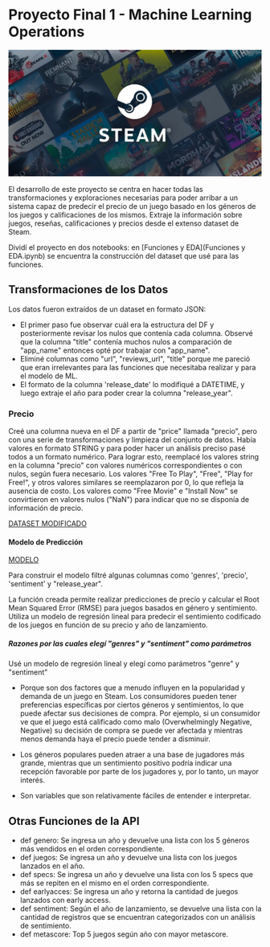 # Proyecto Final 1 - Machine Learning Operations

![PLATAFORMA STEAM](steam-1.jpg_759710130.webp)

El desarrollo de este proyecto se centra en hacer todas las transformaciones y exploraciones necesarias para poder arribar a un sistema capaz de predecir el precio de un juego basado en los géneros de los juegos y calificaciones de los mismos.
Extraje la información sobre juegos, reseñas, calificaciones y precios desde el extenso dataset de Steam.

Dividí el proyecto en dos notebooks: en [Funciones y EDA](Funciones y EDA.ipynb) se encuentra la construcción del dataset que usé para las funciones.

## Transformaciones de los Datos

Los datos fueron extraídos de un dataset en formato JSON:

- El primer paso fue observar cuál era la estructura del DF y posteriormente revisar los nulos que contenía cada columna. Observé que la columna "title" contenía muchos nulos a comparación de "app_name" entonces opté por trabajar con "app_name".
- Eliminé columnas como "url", "reviews_url", "title" porque me pareció que eran irrelevantes para las funciones que necesitaba realizar y para el modelo de ML.
- El formato de la columna 'release_date' lo modifiqué a DATETIME, y luego extraje el año para poder crear la columna "release_year".

### Precio

Creé una columna nueva en el DF a partir de "price" llamada "precio", pero con una serie de transformaciones y limpieza del conjunto de datos.
Había valores en formato STRING y para poder hacer un análisis preciso pasé todos a un formato numérico. Para lograr esto, reemplacé los valores string en la columna "precio" con valores numéricos correspondientes o con nulos, según fuera necesario. Los valores "Free To Play", "Free", "Play for Free!", y otros valores similares se reemplazaron por 0, lo que refleja la ausencia de costo. Los valores como "Free Movie" e "Install Now" se convirtieron en valores nulos ("NaN") para indicar que no se disponía de información de precio.

[DATASET MODIFICADO](steam_csv)

#### Modelo de Predicción

[MODELO](MLearning.ipynb)

Para construir el modelo filtré algunas columnas como 'genres', 'precio', 'sentiment' y "release_year".

La función creada permite realizar predicciones de precio y calcular el Root Mean Squared Error (RMSE) para juegos basados en género y sentimiento. Utiliza un modelo de regresión lineal para predecir el sentimiento codificado de los juegos en función de su precio y año de lanzamiento.

##### Razones por las cuales elegí "genres" y "sentiment" como parámetros

Usé un modelo de regresión lineal y elegí como parámetros "genre" y "sentiment"

- Porque son dos factores que a menudo influyen en la popularidad y demanda de un juego en Steam. Los consumidores pueden tener preferencias específicas por ciertos géneros y sentimientos, lo que puede afectar sus decisiones de compra. Por ejemplo, si un consumidor ve que el juego está calificado como malo (Overwhelmingly Negative, Negative) su decisión de compra se puede ver afectada y mientras menos demanda haya el precio puede tender a disminuir.

- Los géneros populares pueden atraer a una base de jugadores más grande, mientras que un sentimiento positivo podría indicar una recepción favorable por parte de los jugadores y, por lo tanto, un mayor interés.

- Son variables que son relativamente fáciles de entender e interpretar.

## Otras Funciones de la API

- def genero: Se ingresa un año y devuelve una lista con los 5 géneros más vendidos en el orden correspondiente.
- def juegos: Se ingresa un año y devuelve una lista con los juegos lanzados en el año.
- def specs: Se ingresa un año y devuelve una lista con los 5 specs que más se repiten en el mismo en el orden correspondiente.
- def earlyacces: Se ingresa un año y retorna la cantidad de juegos lanzados con early access.
- def sentiment: Según el año de lanzamiento, se devuelve una lista con la cantidad de registros que se encuentran categorizados con un análisis de sentimiento.
- def metascore: Top 5 juegos según año con mayor metascore.